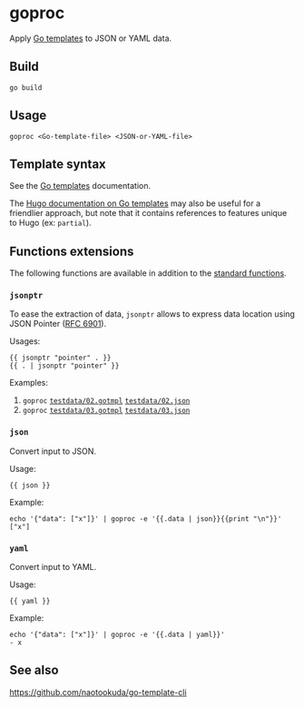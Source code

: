 # goproc

Apply [Go templates](https://golang.org/pkg/text/template/#hdr-Text_and_spaces) to JSON or YAML data.

## Build

    go build

## Usage

    goproc <Go-template-file> <JSON-or-YAML-file>

## Template syntax

See the [Go templates](https://golang.org/pkg/text/template/#hdr-Text_and_spaces) documentation.

The [Hugo documentation on Go templates](https://gohugo.io/templates/introduction/) may also be useful for a friendlier approach, but note that it contains references to features unique to Hugo (ex: `partial`).

## Functions extensions

The following functions are available in addition to the [standard functions](https://golang.org/pkg/text/template/#hdr-Functions).

### `jsonptr`

To ease the extraction of data, `jsonptr` allows to express data location using
JSON Pointer ([RFC 6901](https://tools.ietf.org/html/rfc6901)).

Usages:

    {{ jsonptr "pointer" . }}
    {{ . | jsonptr "pointer" }}


Examples:

1. `goproc` [`testdata/02.gotmpl`](testdata/02.gotmpl) [`testdata/02.json`](testdata/02.json)
2. `goproc` [`testdata/03.gotmpl`](testdata/03.gotmpl) [`testdata/03.json`](testdata/03.json)

### `json`

Convert input to JSON.

Usage:

    {{ json }}

Example:

    echo '{"data": ["x"]}' | goproc -e '{{.data | json}}{{print "\n"}}'
    ["x"]

### `yaml`

Convert input to YAML.

Usage:

    {{ yaml }}

Example:

    echo '{"data": ["x"]}' | goproc -e '{{.data | yaml}}'
    - x

## See also

https://github.com/naotookuda/go-template-cli
